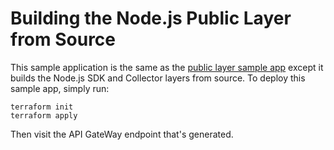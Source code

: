 # Building the Node.js Public Layer from Source

This sample application is the same as the [public layer sample app](../../sample-apps/aws-sdk) except it builds the Node.js SDK and Collector layers from source. To deploy this sample app, simply run:

```
terraform init
terraform apply
```

Then visit the API GateWay endpoint that's generated.
